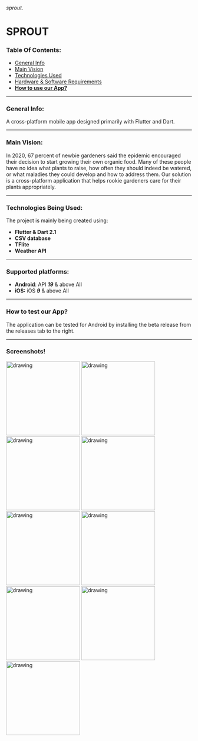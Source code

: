 ###### sprout.

# SPROUT

### Table Of Contents:
- [General Info](#general-info)
- [Main Vision](#main-vision)
- [Technologies Used](#technologies-being-used)
- [Hardware & Software Requirements](#hardware-and-software-requirements)
- [**How to use our App?**](#how-to-test-our-app)


---
### General Info:
A cross-platform mobile app designed primarily with Flutter and Dart.

---

### Main Vision:
In 2020, 67 percent of newbie gardeners said the epidemic encouraged their decision to start growing their own organic food.
Many of these people have no idea what plants to raise, how often they should indeed be watered, or what maladies they could develop and how to address them.
Our solution is a cross-platform application that helps rookie gardeners care for their plants appropriately.

---

### Technologies Being Used: 
The project is mainly being created using:
- **Flutter & Dart 2.1**
- **CSV database**
- **TFlite**
- **Weather API**

---

### Supported platforms:

- **Android**:	API **_19_** & above	All
- **iOS:**	iOS **_9_** & above	All

---

### How to test our App?
The application can be tested for Android by installing the beta release from the releases tab to the right.

---

### Screenshots!

<div class="image-container">
    <img src="https://user-images.githubusercontent.com/80644601/231482695-cd002cc3-13fb-41f3-9558-73042b4a8e4f.png" alt="drawing" style="width:200px;">
    <img src="https://user-images.githubusercontent.com/80644601/231482764-ed6732e9-eb6b-4e5b-96a8-206a238fee84.png" alt="drawing" style="width:200px;">
    <img src="https://user-images.githubusercontent.com/80644601/231482907-a9b05309-984c-4852-9569-ac53a780f6f3.png" alt="drawing" style="width:200px;">
    <img src="https://user-images.githubusercontent.com/80644601/231482987-60a6d52b-1735-4259-9d19-ef9a9f3c1565.png" alt="drawing" style="width:200px;">
</div>

<div class="image-container">
    <img src="https://user-images.githubusercontent.com/80644601/231483125-a47e8539-d6c8-41b4-94c6-1cb743270839.png" alt="drawing" style="width:200px;">
    <img src="https://user-images.githubusercontent.com/80644601/231483554-05945d33-5a78-4298-bd77-0a0beb03e075.png" alt="drawing" style="width:200px;">
    <img src="https://user-images.githubusercontent.com/80644601/231483603-53e89ff0-773c-453a-b671-a6698be4bc18.png" alt="drawing" style="width:200px;">
    <img src="https://user-images.githubusercontent.com/80644601/231483752-b61cd8a9-2a8b-4c04-8c13-6d7489686261.png" alt="drawing" style="width:200px;">
    <img src="https://user-images.githubusercontent.com/80644601/231483790-4838188f-ffdd-4b3a-bc9f-c9326364e8ee.png" alt="drawing" style="width:200px;">
</div>


